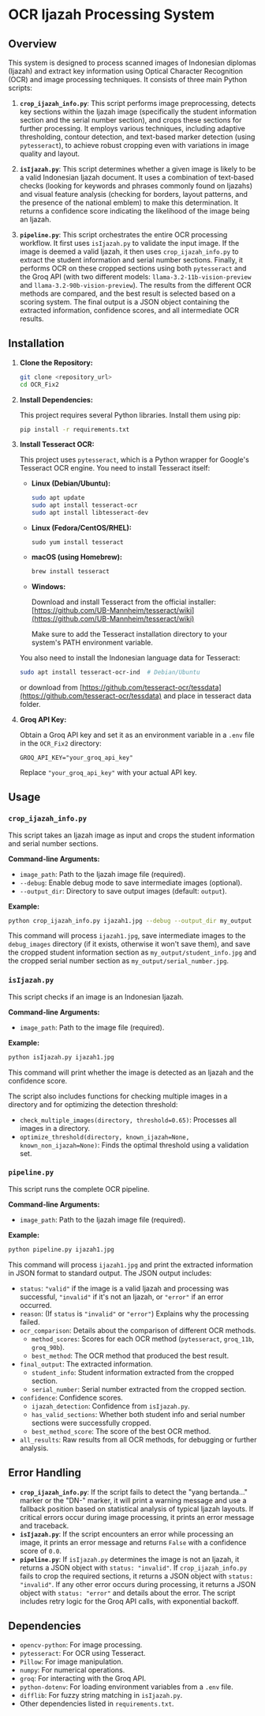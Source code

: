 # OCR Ijazah Processing System

## Overview

This system is designed to process scanned images of Indonesian diplomas (Ijazah) and extract key information using Optical Character Recognition (OCR) and image processing techniques. It consists of three main Python scripts:

1.  **`crop_ijazah_info.py`**: This script performs image preprocessing, detects key sections within the Ijazah image (specifically the student information section and the serial number section), and crops these sections for further processing. It employs various techniques, including adaptive thresholding, contour detection, and text-based marker detection (using `pytesseract`), to achieve robust cropping even with variations in image quality and layout.

2.  **`isIjazah.py`**: This script determines whether a given image is likely to be a valid Indonesian Ijazah document. It uses a combination of text-based checks (looking for keywords and phrases commonly found on Ijazahs) and visual feature analysis (checking for borders, layout patterns, and the presence of the national emblem) to make this determination. It returns a confidence score indicating the likelihood of the image being an Ijazah.

3.  **`pipeline.py`**: This script orchestrates the entire OCR processing workflow. It first uses `isIjazah.py` to validate the input image. If the image is deemed a valid Ijazah, it then uses `crop_ijazah_info.py` to extract the student information and serial number sections. Finally, it performs OCR on these cropped sections using both `pytesseract` and the Groq API (with two different models: `llama-3.2-11b-vision-preview` and `llama-3.2-90b-vision-preview`). The results from the different OCR methods are compared, and the best result is selected based on a scoring system. The final output is a JSON object containing the extracted information, confidence scores, and all intermediate OCR results.

## Installation

1.  **Clone the Repository:**

    ```bash
    git clone <repository_url>
    cd OCR_Fix2
    ```

2.  **Install Dependencies:**

    This project requires several Python libraries. Install them using pip:

    ```bash
    pip install -r requirements.txt
    ```

3.  **Install Tesseract OCR:**

    This project uses `pytesseract`, which is a Python wrapper for Google's Tesseract OCR engine. You need to install Tesseract itself:

    -   **Linux (Debian/Ubuntu):**

        ```bash
        sudo apt update
        sudo apt install tesseract-ocr
        sudo apt install libtesseract-dev
        ```
    - **Linux (Fedora/CentOS/RHEL):**
        ```
        sudo yum install tesseract
        ```

    -   **macOS (using Homebrew):**

        ```bash
        brew install tesseract
        ```

    -   **Windows:**

        Download and install Tesseract from the official installer: [https://github.com/UB-Mannheim/tesseract/wiki](https://github.com/UB-Mannheim/tesseract/wiki)

        Make sure to add the Tesseract installation directory to your system's PATH environment variable.

    You also need to install the Indonesian language data for Tesseract:

    ```bash
    sudo apt install tesseract-ocr-ind  # Debian/Ubuntu
    ```
    or download from [https://github.com/tesseract-ocr/tessdata](https://github.com/tesseract-ocr/tessdata) and place in tesseract data folder.

4.  **Groq API Key:**

    Obtain a Groq API key and set it as an environment variable in a `.env` file in the `OCR_Fix2` directory:

    ```
    GROQ_API_KEY="your_groq_api_key"
    ```
    Replace `"your_groq_api_key"` with your actual API key.

## Usage

### `crop_ijazah_info.py`

This script takes an Ijazah image as input and crops the student information and serial number sections.

**Command-line Arguments:**

-   `image_path`: Path to the Ijazah image file (required).
-   `--debug`: Enable debug mode to save intermediate images (optional).
-   `--output_dir`: Directory to save output images (default: `output`).

**Example:**

```bash
python crop_ijazah_info.py ijazah1.jpg --debug --output_dir my_output
```

This command will process `ijazah1.jpg`, save intermediate images to the `debug_images` directory (if it exists, otherwise it won't save them), and save the cropped student information section as `my_output/student_info.jpg` and the cropped serial number section as `my_output/serial_number.jpg`.

### `isIjazah.py`

This script checks if an image is an Indonesian Ijazah.

**Command-line Arguments:**

-   `image_path`: Path to the image file (required).

**Example:**

```bash
python isIjazah.py ijazah1.jpg
```

This command will print whether the image is detected as an Ijazah and the confidence score.

The script also includes functions for checking multiple images in a directory and for optimizing the detection threshold:

- `check_multiple_images(directory, threshold=0.65)`: Processes all images in a directory.
- `optimize_threshold(directory, known_ijazah=None, known_non_ijazah=None)`: Finds the optimal threshold using a validation set.

### `pipeline.py`

This script runs the complete OCR pipeline.

**Command-line Arguments:**

-   `image_path`: Path to the Ijazah image file (required).

**Example:**

```bash
python pipeline.py ijazah1.jpg
```

This command will process `ijazah1.jpg` and print the extracted information in JSON format to standard output. The JSON output includes:

-   `status`: `"valid"` if the image is a valid Ijazah and processing was successful, `"invalid"` if it's not an Ijazah, or `"error"` if an error occurred.
-   `reason`: (If `status` is `"invalid"` or `"error"`) Explains why the processing failed.
-   `ocr_comparison`:  Details about the comparison of different OCR methods.
    -   `method_scores`: Scores for each OCR method (`pytesseract`, `groq_11b`, `groq_90b`).
    -   `best_method`: The OCR method that produced the best result.
-   `final_output`: The extracted information.
    -   `student_info`:  Student information extracted from the cropped section.
    -   `serial_number`: Serial number extracted from the cropped section.
-   `confidence`: Confidence scores.
    -   `ijazah_detection`: Confidence from `isIjazah.py`.
    -   `has_valid_sections`:  Whether both student info and serial number sections were successfully cropped.
    -   `best_method_score`: The score of the best OCR method.
- `all_results`: Raw results from all OCR methods, for debugging or further analysis.

## Error Handling

-   **`crop_ijazah_info.py`**: If the script fails to detect the "yang bertanda..." marker or the "DN-" marker, it will print a warning message and use a fallback position based on statistical analysis of typical Ijazah layouts.  If critical errors occur during image processing, it prints an error message and traceback.
-   **`isIjazah.py`**: If the script encounters an error while processing an image, it prints an error message and returns `False` with a confidence score of `0.0`.
-   **`pipeline.py`**:  If `isIjazah.py` determines the image is not an Ijazah, it returns a JSON object with `status: "invalid"`. If `crop_ijazah_info.py` fails to crop the required sections, it returns a JSON object with `status: "invalid"`.  If any other error occurs during processing, it returns a JSON object with `status: "error"` and details about the error. The script includes retry logic for the Groq API calls, with exponential backoff.

## Dependencies

-   `opencv-python`: For image processing.
-   `pytesseract`: For OCR using Tesseract.
-   `Pillow`: For image manipulation.
-   `numpy`: For numerical operations.
-   `groq`: For interacting with the Groq API.
-   `python-dotenv`: For loading environment variables from a `.env` file.
-   `difflib`: For fuzzy string matching in `isIjazah.py`.
- Other dependencies listed in `requirements.txt`.
